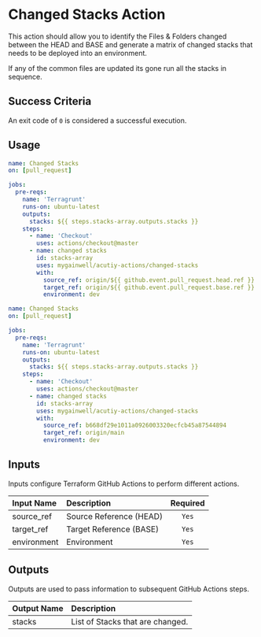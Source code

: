 # Changed Stacks Action

This action should allow you to identify the Files & Folders changed between the HEAD and BASE and generate a matrix of changed stacks that needs to be deployed into an environment.

If any of the common files are updated its gone run all the stacks in sequence.

## Success Criteria

An exit code of `0` is considered a successful execution.

## Usage

```yaml
name: Changed Stacks
on: [pull_request]

jobs:
  pre-reqs:
    name: 'Terragrunt'
    runs-on: ubuntu-latest
    outputs:
      stacks: ${{ steps.stacks-array.outputs.stacks }}
    steps:
      - name: 'Checkout'
        uses: actions/checkout@master
      - name: changed stacks
        id: stacks-array
        uses: mygainwell/acutiy-actions/changed-stacks
        with:
          source_ref: origin/${{ github.event.pull_request.head.ref }}
          target_ref: origin/${{ github.event.pull_request.base.ref }}
          environment: dev
```

```yaml
name: Changed Stacks
on: [pull_request]

jobs:
  pre-reqs:
    name: 'Terragrunt'
    runs-on: ubuntu-latest
    outputs:
      stacks: ${{ steps.stacks-array.outputs.stacks }}
    steps:
      - name: 'Checkout'
        uses: actions/checkout@master
      - name: changed stacks
        id: stacks-array
        uses: mygainwell/acutiy-actions/changed-stacks
        with:
          source_ref: b668df29e1011a0926003320ecfcb45a87544894
          target_ref: origin/main
          environment: dev
```

## Inputs

Inputs configure Terraform GitHub Actions to perform different actions.

| Input Name  | Description             | Required |
| :---------- | :---------------------- | :------: |
| source_ref  | Source Reference (HEAD) |  `Yes`   |
| target_ref  | Target Reference (BASE) |  `Yes`   |
| environment | Environment             |  `Yes`   |

## Outputs

Outputs are used to pass information to subsequent GitHub Actions steps.

| Output Name | Description                      |
| :---------- | :------------------------------- |
| stacks      | List of Stacks that are changed. |
